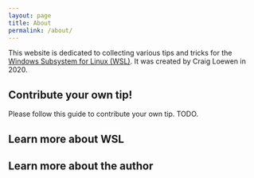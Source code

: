 ```yaml
---
layout: page
title: About
permalink: /about/
---
```


This website is dedicated to collecting various tips and tricks for the [Windows Subsystem for Linux (WSL)](https://aka.ms/wsldocs). It was created by Craig Loewen in 2020.

## Contribute your own tip!

Please follow this guide to contribute your own tip. TODO.

## Learn more about WSL

## Learn more about the author